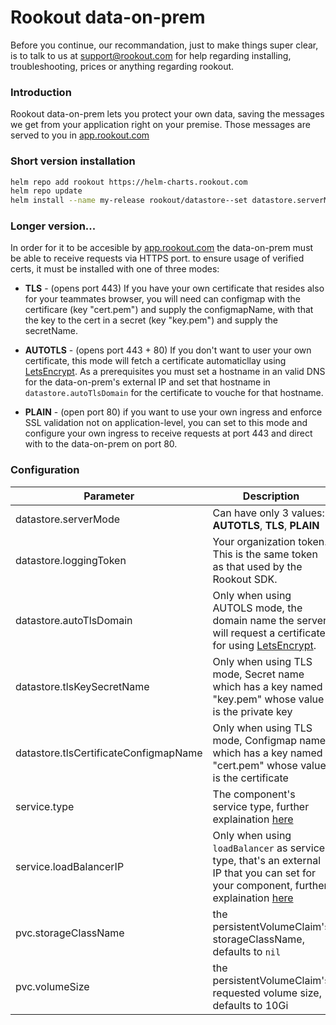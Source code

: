 # Rookout data-on-prem

Before you continue, our recommandation, just to make things super clear, is to talk to us at support@rookout.com for help regarding installing, troubleshooting, prices or anything regarding rookout.

### Introduction

Rookout data-on-prem lets you protect your own data, saving the messages we get from your application right on your premise.
Those messages are served to you in [app.rookout.com](https://app.rookout.com/)


### Short version installation

```bash
helm repo add rookout https://helm-charts.rookout.com
helm repo update
helm install --name my-release rookout/datastore--set datastore.serverMode=<YOUR_TLS_MODE> --set datastore.loggingToken=<YOUR_ORGANIZATION_TOKEN>
```

### Longer version...

In order for it to be accesible by [app.rookout.com](https://app.rookout.com/) the data-on-prem must be able to receive requests via HTTPS port. to ensure usage of verified certs, it must be installed with one of three modes:

* **TLS** - (opens port 443) If you have your own certificate that resides also for your teammates browser, you will need can configmap with the certificare (key "cert.pem") and supply the configmapName, with that the key to the cert in a secret (key "key.pem") and supply the secretName.

* **AUTOTLS** - (opens port 443 + 80) If you don't want to user your own certificate, this mode will fetch a certificate automaticllay using [LetsEncrypt](https://letsencrypt.org/). As a prerequisites you must set a hostname in an valid DNS for the data-on-prem's external IP and set that hostname in `datastore.autoTlsDomain` for the certificate to vouche for that hostname.

* **PLAIN** - (open port 80) if you want to use your own ingress and enforce SSL validation not on application-level, you can set to this mode and configure your own ingress to receive requests at port 443 and direct with to the data-on-prem on port 80.

### Configuration
| Parameter | Description |
| ------ | ------ |
| datastore.serverMode | Can have only 3 values: **AUTOTLS**, **TLS**, **PLAIN**|
| datastore.loggingToken | Your organization token. This is the same token as that used by the Rookout SDK. |
| datastore.autoTlsDomain | Only when using AUTOLS mode, the domain name the server will request a certificate for using [LetsEncrypt](https://letsencrypt.org/). |
| datastore.tlsKeySecretName| Only when using TLS mode, Secret name which has a key named "key.pem" whose value is the private key |
| datastore.tlsCertificateConfigmapName| Only when using TLS mode, Configmap name which has a key named "cert.pem" whose value is the certificate |
| service.type | The component's service type, further explaination [here](https://kubernetes.io/docs/concepts/services-networking/service/#publishing-services-service-types)|
| service.loadBalancerIP | Only when using `loadBalancer` as service type, that's an external IP that you can set for your component, further explaination [here](https://kubernetes.io/docs/concepts/services-networking/service/#publishing-services-service-types)|
| pvc.storageClassName | the persistentVolumeClaim's storageClassName, defaults to `nil` |
| pvc.volumeSize | the persistentVolumeClaim's requested volume size, defaults to 10Gi |) |
